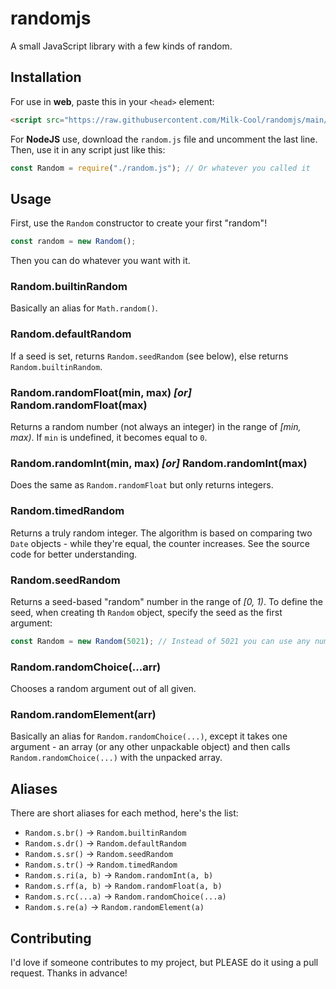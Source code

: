 # randomjs
A small JavaScript library with a few kinds of random.

## Installation
For use in **web**, paste this in your `<head>` element:
```html
<script src="https://raw.githubusercontent.com/Milk-Cool/randomjs/main/random.js"></script>
```
For **NodeJS** use, download the `random.js` file and uncomment the last line.
Then, use it in any script just like this:
```js
const Random = require("./random.js"); // Or whatever you called it
```

## Usage
First, use the `Random` constructor to create your first "random"!
```js
const random = new Random();
```
Then you can do whatever you want with it.
### Random.builtinRandom
Basically an alias for `Math.random()`.
### Random.defaultRandom
If a seed is set, returns `Random.seedRandom` (see below), else returns `Random.builtinRandom`.
### Random.randomFloat(min, max) _[or]_ Random.randomFloat(max)
Returns a random number (not always an integer) in the range of *[min, max)*. If `min` is undefined, it becomes equal to `0`.
### Random.randomInt(min, max) _[or]_ Random.randomInt(max)
Does the same as `Random.randomFloat` but only returns integers.
### Random.timedRandom
Returns a truly random integer. The algorithm is based on comparing two `Date` objects - while they're equal, the counter increases. See the source code for better understanding.
### Random.seedRandom
Returns a seed-based "random" number in the range of *[0, 1)*. To define the seed, when creating th `Random` object, specify the seed as the first argument:
```js
const Random = new Random(5021); // Instead of 5021 you can use any number or number-like object.
```
### Random.randomChoice(...arr)
Chooses a random argument out of all given.
### Random.randomElement(arr)
Basically an alias for `Random.randomChoice(...)`, except it takes one argument - an array (or any other unpackable object) and then calls `Random.randomChoice(...)` with the unpacked array.

## Aliases
There are short aliases for each method, here's the list:
 - `Random.s.br()` → `Random.builtinRandom`
 - `Random.s.dr()` → `Random.defaultRandom`
 - `Random.s.sr()` → `Random.seedRandom`
 - `Random.s.tr()` → `Random.timedRandom`
 - `Random.s.ri(a, b)` → `Random.randomInt(a, b)`
 - `Random.s.rf(a, b)` → `Random.randomFloat(a, b)`
 - `Random.s.rc(...a)` → `Random.randomChoice(...a)`
 - `Random.s.re(a)` → `Random.randomElement(a)`

## Contributing
I'd love if someone contributes to my project, but PLEASE do it using a pull request. Thanks in advance!
